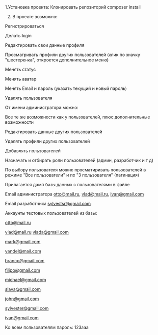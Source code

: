 
1.Установка проекта:
Клонировать репозиторий
composer install

2. В проекте  возможно:

Регистрироваться

Делать login

Редактировать свои данные профиля

Просматривать профили других пользователей (клик по  значку "шестеренка", откроется дополнительное меню)

Менять статус

Менять аватар

Менять Email и пароль (указать текущий и новый пароль)

Удалять пользователя

От имени администратора можно:

Все те же возможности как у пользователей, плюс дополнительные возможности

Редактировать данные других пользователей

Удалять профили других пользователей

Добавлять пользователей

Назначать и отбирать роли пользователей (админ, разработчик и т д)

По выбору пользователя можно просматиривать пользователей в режиме "Все пользователи" и по "3 пользователя" (пагинация)

Прилагается дамп базы данных с пользователями  в файле 

Email администратора otto@mail.ru, vlad@mail.ru, ivan@gmail.com

Email разработчика sylvestsr@gmail.com

Аккаунты тестовых  пользователей из базы:

otto@mail.ru

vlad@mail.ru
vlada@gmail.com

mark@gmail.com

vandel@mail.com

branco@gmail.com

filipo@gmail.com

michael@gmail.com

slava@gmail.com

john@gmail.com

sylvester@gmail.com

ivan@gmail.com

Ко всем пользователям пароль: 123aaa

